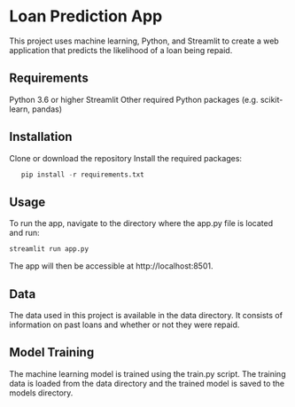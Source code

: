 # Loan Prediction App
This project uses machine learning, Python, and Streamlit to create a web application that predicts the likelihood of a loan being repaid.

## Requirements
Python 3.6 or higher
Streamlit
Other required Python packages (e.g. scikit-learn, pandas)
## Installation
Clone or download the repository
Install the required packages:

```python
   pip install -r requirements.txt
   ```

## Usage
To run the app, navigate to the directory where the app.py file is located and run:

```python
streamlit run app.py
```

The app will then be accessible at http://localhost:8501.

## Data
The data used in this project is available in the data directory. It consists of information on past loans and whether or not they were repaid.

## Model Training
The machine learning model is trained using the train.py script. The training data is loaded from the data directory and the trained model is saved to the models directory.
